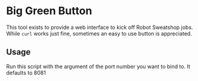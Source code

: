 # Big Green Button

This tool exists to provide a web interface to kick off Robot Sweatshop jobs. While `curl` works just fine, sometimes an easy to use button is appreciated.

## Usage

Run this script with the argument of the port number you want to bind to. It defaults to 8081

